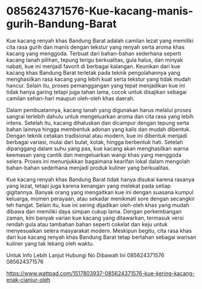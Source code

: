 # 085624371576-Kue-kacang-manis-gurih-Bandung-Barat
Kue kacang renyah khas Bandung Barat adalah camilan lezat yang memiliki cita rasa gurih dan manis dengan tekstur yang renyah serta aroma khas kacang yang menggoda. Terbuat dari bahan-bahan sederhana seperti kacang tanah pilihan, tepung terigu berkualitas, gula halus, dan minyak nabati, kue ini menjadi favorit di berbagai kalangan. Keunikan dari kue kacang khas Bandung Barat terletak pada teknik pengolahannya yang menghasilkan rasa kacang yang lebih kuat serta tekstur yang tidak mudah hancur. Selain itu, proses pemanggangan yang tepat menjadikan kue ini tidak hanya garing tetapi juga tahan lama, cocok untuk disajikan sebagai camilan sehari-hari maupun oleh-oleh khas daerah.

Dalam pembuatannya, kacang tanah yang digunakan harus melalui proses sangrai terlebih dahulu untuk mengeluarkan aroma dan cita rasa yang lebih intens. Setelah itu, kacang dihaluskan dan dicampur dengan tepung serta bahan lainnya hingga membentuk adonan yang kalis dan mudah dibentuk. Dengan teknik cetakan tradisional atau modern, kue ini dibentuk menjadi berbagai variasi, mulai dari bulat, kotak, hingga berbentuk hati. Setelah dipanggang dalam suhu yang pas, kue kacang akan menghasilkan warna keemasan yang cantik dan mengeluarkan wangi khas yang menggoda selera. Proses ini menunjukkan bagaimana kearifan lokal dalam mengolah bahan-bahan sederhana menjadi produk kuliner yang berkualitas.

Kue kacang renyah khas Bandung Barat tidak hanya disukai karena rasanya yang lezat, tetapi juga karena kenangan yang melekat pada setiap gigitannya. Banyak orang yang mengaitkan kue ini dengan suasana kumpul keluarga, momen perayaan, atau sekadar menikmati sore dengan secangkir teh hangat. Selain itu, kue ini sering dijadikan oleh-oleh khas yang mudah dibawa dan memiliki daya simpan cukup lama. Dengan perkembangan zaman, kini banyak varian kue kacang yang ditawarkan, termasuk versi rendah gula atau tambahan bahan seperti cokelat dan keju untuk menyesuaikan selera masyarakat modern. Meskipun begitu, cita rasa khas dari kue kacang renyah khas Bandung Barat tetap bertahan sebagai warisan kuliner yang tak lekang oleh waktu.

Untuk Info Lebih Lanjut Hubungi No Dibawah Ini
085624371576
085624371576

https://www.wattpad.com/1517803937-085624371576-kue-kering-kacang-enak-cianjur-oleh
